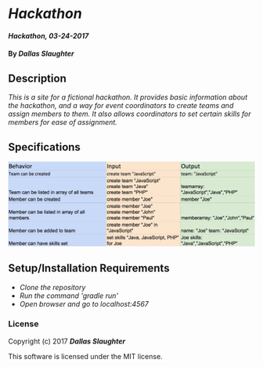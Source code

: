 # _Hackathon_

#### _Hackathon, 03-24-2017_

#### By _**Dallas Slaughter**_

## Description
_This is a site for a fictional hackathon. It provides basic information about the hackathon, and a way for event coordinators to create teams and assign members to them. It also allows coordinators to set certain skills for members for ease of assignment._

## Specifications

![bdd](bdd.png)

## Setup/Installation Requirements

* _Clone the repository_
* _Run the command 'gradle run'_
* _Open browser and go to localhost:4567_

### License

Copyright (c) 2017 **_Dallas Slaughter_**

This software is licensed under the MIT license.
